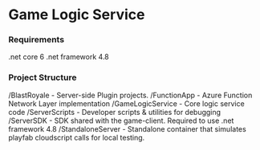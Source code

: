 # Game Logic Service

### Requirements

.net core 6
.net framework 4.8

### Project Structure

/BlastRoyale<PluginName> - Server-side Plugin projects.
/FunctionApp - Azure Function Network Layer implementation
/GameLogicService - Core logic service code
/ServerScripts - Developer scripts & utilities for debugging
/ServerSDK - SDK shared with the game-client. Required to use .net framework 4.8
/StandaloneServer - Standalone container that simulates playfab cloudscript calls for local testing.

